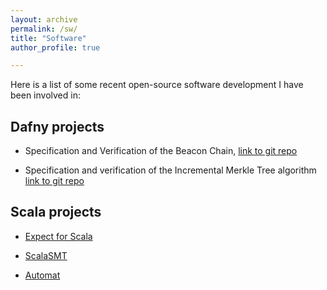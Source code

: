 ```yaml
---
layout: archive
permalink: /sw/
title: "Software"
author_profile: true

---
```


Here is a list of some recent open-source software development I have been involved in:


## Dafny projects

 * Specification and Verification of the Beacon Chain, [link to git repo](https://github.com/ConsenSys/eth2.0-dafny)

 * Specification and verification of the Incremental Merkle Tree algorithm [link to git repo](https://github.com/ConsenSys/deposit-sc-dafny)

## Scala projects

 * [Expect for Scala](https://bitbucket.org/franck44/expect-for-scala/src/master/)

 * [ScalaSMT](https://bitbucket.org/franck44/scalasmt/src/master/)

 * [Automat](https://bitbucket.org/franck44/automat/src/master/)



